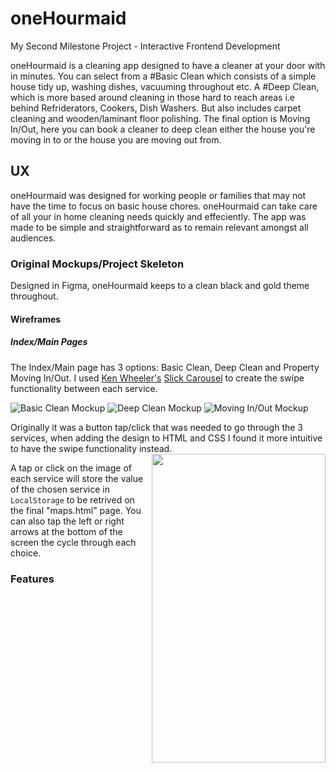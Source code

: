 # oneHourmaid
My Second Milestone Project - Interactive Frontend Development

oneHourmaid is a cleaning app designed to have a cleaner at your door with in minutes. You can select from a #Basic Clean which consists of a simple house tidy up, washing dishes, vacuuming throughout etc. A #Deep Clean, which is more based around cleaning in those hard to reach areas i.e behind Refriderators, Cookers, Dish Washers. But also includes carpet cleaning and wooden/laminant floor polishing. The final option is Moving In/Out, here you can book a cleaner to deep clean either the house you're moving in to or the house you are moving out from.

## UX
oneHourmaid was designed for working people or families that may not have the time to focus on basic house chores. oneHourmaid can take care of all your in home cleaning needs quickly and effeciently. The app was made to be simple and straightforward as to remain relevant amongst all audiences. 

### Original Mockups/Project Skeleton
Designed in Figma, oneHourmaid keeps to a clean black and gold theme throughout.

#### Wireframes
##### Index/Main Pages

The Index/Main page has 3 options: Basic Clean, Deep Clean and Property Moving In/Out. I used [Ken Wheeler's](http://kenwheeler.github.io/) [Slick Carousel](https://kenwheeler.github.io/slick/) to create the swipe functionality between each service.

![Basic Clean Mockup](https://github.com/DelroyBrown28/oneHourmaid4/blob/master/assets/images/README_images/basic_clean_page.png)
![Deep Clean Mockup](https://github.com/DelroyBrown28/oneHourmaid4/blob/master/assets/images/README_images/deep_clean_page.png)
![Moving In/Out Mockup](https://github.com/DelroyBrown28/oneHourmaid4/blob/master/assets/images/README_images/moving_in_out_page.png)

Originally it was a button tap/click that was needed to go through the 3 services, when adding the design to HTML and CSS I found it more intuitive to have the swipe functionality instead.<img align="right" width="278" height="494" src="https://github.com/DelroyBrown28/oneHourmaid4/blob/master/assets/images/README_images/new_basic_clean.png">

A tap or click on the image of each service will store the value of the chosen service in ```LocalStorage``` to be retrived on the final "maps.html" page. You can also tap the left or right arrows at the bottom of the screen the cycle through each choice.




### Features


